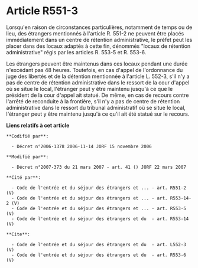 # Article R551-3

Lorsqu'en raison de circonstances particulières, notamment de temps ou de lieu, des étrangers mentionnés à l'article R. 551-2
ne peuvent être placés immédiatement dans un centre de rétention administrative, le préfet peut les placer dans des locaux
adaptés à cette fin, dénommés "locaux de rétention administrative" régis par les articles R. 553-5 et R. 553-6.

Les étrangers peuvent être maintenus dans ces locaux pendant une durée n'excédant pas 48 heures. Toutefois, en cas d'appel de
l'ordonnance du juge des libertés et de la détention mentionnée à l'article L. 552-3, s'il n'y a pas de centre de rétention
administrative dans le ressort de la cour d'appel où se situe le local, l'étranger peut y être maintenu jusqu'à ce que le
président de la cour d'appel ait statué. De même, en cas de recours contre l'arrêté de reconduite à la frontière, s'il n'y a
pas de centre de rétention administrative dans le ressort du tribunal administratif où se situe le local, l'étranger peut y
être maintenu jusqu'à ce qu'il ait été statué sur le recours.

**Liens relatifs à cet article**

	**Codifié par**:

	  - Décret n°2006-1378 2006-11-14 JORF 15 novembre 2006

	**Modifié par**:

	  - Décret n°2007-373 du 21 mars 2007 - art. 41 () JORF 22 mars 2007

	**Cité par**:

	  - Code de l'entrée et du séjour des étrangers et ... - art. R551-2 (V)
	  - Code de l'entrée et du séjour des étrangers et ... - art. R553-14-2 (V)
	  - Code de l'entrée et du séjour des étrangers et ... - art. R553-5 (V)
	  - Code de l'entrée et du séjour des étrangers et du  - art. R553-14 (V)

	**Cite**:

	  - Code de l'entrée et du séjour des étrangers et du  - art. L552-3 (V)
	  - Code de l'entrée et du séjour des étrangers et du  - art. R553-6 (V)
